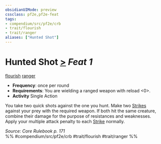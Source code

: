 ```yaml
---
obsidianUIMode: preview
cssclass: pf2e,pf2e-feat
tags:
- compendium/src/pf2e/crb
- trait/flourish
- trait/ranger
aliases: ["Hunted Shot"]
---
```

# Hunted Shot  [>](/rules/core-rulebook/chapter-9-playing-the-game.md#Actions "Single Action") *Feat 1*  
[flourish](/rules/traits/flourish.md)  [ranger](/rules/traits/ranger.md)  

- **Frequency**: once per round
- **Requirements**: You are wielding a ranged weapon with reload <0>.
- **Activity** Single Action

You take two quick shots against the one you hunt. Make two [Strikes](/rules/actions/strike.md) against your prey with the required weapon. If both hit the same creature, combine their damage for the purpose of resistances and weaknesses. Apply your multiple attack penalty to each [Strike](/rules/actions/strike.md) normally.

*Source: Core Rulebook p. 171*  
%% #compendium/src/pf2e/crb #trait/flourish #trait/ranger %%